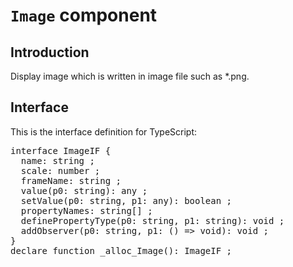 # `Image` component

## Introduction
Display image which is written in image file such as *.png.

## Interface

This is the interface definition for TypeScript:
<pre>
interface ImageIF {
  name: string ;
  scale: number ;
  frameName: string ;
  value(p0: string): any ;
  setValue(p0: string, p1: any): boolean ;
  propertyNames: string[] ;
  definePropertyType(p0: string, p1: string): void ;
  addObserver(p0: string, p1: () => void): void ;
}
declare function _alloc_Image(): ImageIF ;

</pre>
